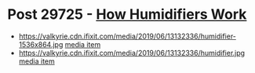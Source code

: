# Post 29725 - [How Humidifiers Work](https://www.ifixit.com/News/29725/how-humidifiers-work)

- https://valkyrie.cdn.ifixit.com/media/2019/06/13132336/humidifier-1536x864.jpg [media item](media-29726.md)
- https://valkyrie.cdn.ifixit.com/media/2019/06/13132336/humidifier.jpg [media item](media-29726.md)